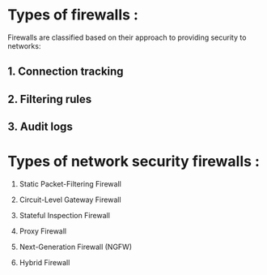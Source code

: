 # Types of firewalls :

Firewalls are classified based on their approach to providing security to networks:

## 1. Connection tracking

## 2. Filtering rules

## 3. Audit logs


# Types of network security firewalls :

1. Static Packet-Filtering Firewall

2. Circuit-Level Gateway Firewall

3. Stateful Inspection Firewall

4. Proxy Firewall

5. Next-Generation Firewall (NGFW)

6. Hybrid Firewall

